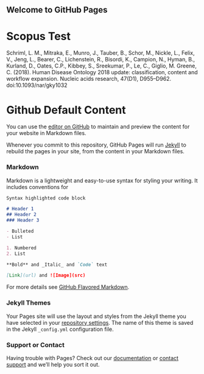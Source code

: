## Welcome to GitHub Pages


# Scopus Test

Schriml, L. M., Mitraka, E., Munro, J., Tauber, B., Schor, M., Nickle, L., Felix, V., Jeng, L., Bearer, C., Lichenstein, R., Bisordi, K., Campion, N., Hyman, B., Kurland, D., Oates, C.P., Kibbey, S., Sreekumar, P., Le, C., Giglio, M. Greene, C. (2018). Human Disease Ontology 2018 update: classification, content and workflow expansion. Nucleic acids research, 47(D1), D955–D962. doi:10.1093/nar/gky1032

<object height="50" data="https://api.elsevier.com/content/abstract/citation-count?doi=10.1093/nar/gky1032&apiKey=b43f31f5799b593c344718bdfa928f9c&httpAccept=text/html"></object>


# Github Default Content

You can use the [editor on GitHub](https://github.com/allenbaron/allenbaron.github.io/edit/main/index.md) to maintain and preview the content for your website in Markdown files.

Whenever you commit to this repository, GitHub Pages will run [Jekyll](https://jekyllrb.com/) to rebuild the pages in your site, from the content in your Markdown files.

### Markdown

Markdown is a lightweight and easy-to-use syntax for styling your writing. It includes conventions for

```markdown
Syntax highlighted code block

# Header 1
## Header 2
### Header 3

- Bulleted
- List

1. Numbered
2. List

**Bold** and _Italic_ and `Code` text

[Link](url) and ![Image](src)
```

For more details see [GitHub Flavored Markdown](https://guides.github.com/features/mastering-markdown/).

### Jekyll Themes

Your Pages site will use the layout and styles from the Jekyll theme you have selected in your [repository settings](https://github.com/allenbaron/allenbaron.github.io/settings). The name of this theme is saved in the Jekyll `_config.yml` configuration file.

### Support or Contact

Having trouble with Pages? Check out our [documentation](https://docs.github.com/categories/github-pages-basics/) or [contact support](https://github.com/contact) and we’ll help you sort it out.
